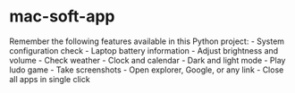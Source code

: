 # mac-soft-app
Remember the following features available in this Python project: - System configuration check - Laptop battery information - Adjust brightness and volume - Check weather - Clock and calendar - Dark and light mode - Play ludo game - Take screenshots - Open explorer, Google, or any link - Close all apps in single click

